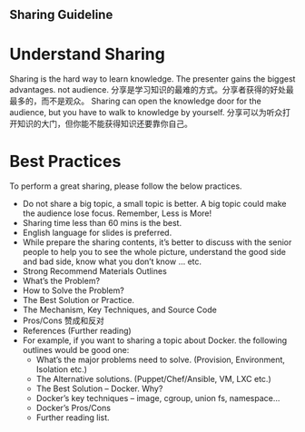 Sharing Guideline
---

# Understand Sharing
Sharing is the hard way to learn knowledge. The presenter gains the biggest advantages. not audience. 
分享是学习知识的最难的方式。分享者获得的好处最最多的，而不是观众。
Sharing can open the knowledge door for the audience, but you have to walk to knowledge by yourself. 
分享可以为听众打开知识的大门，但你能不能获得知识还要靠你自己。

# Best Practices
To perform a great sharing, please follow the below practices.

+ Do not share a big topic, a small topic is better. A big topic could make the audience lose focus. Remember, Less is More!
+ Sharing time less than 60 mins is the best.
+ English language for slides is preferred.
+ While prepare the sharing contents, it’s better to discuss with the senior people to help you to see the whole picture, understand the good side and bad side, know what you don’t know … etc.
+ Strong Recommend Materials Outlines
+ What’s the Problem?
+ How to Solve the Problem?
+ The Best Solution or Practice.
+ The Mechanism, Key Techniques, and Source Code
+ Pros/Cons 赞成和反对
+ References (Further reading)
+ For example, if you want to sharing a topic about Docker. the following outlines would be good one:
    + What’s the major problems need to solve. (Provision, Environment, Isolation etc.)
    + The Alternative solutions. (Puppet/Chef/Ansible, VM, LXC etc.)
    + The Best Solution – Docker. Why?
    + Docker’s key techniques – image, cgroup, union fs, namespace…
    + Docker’s Pros/Cons
    + Further reading list.